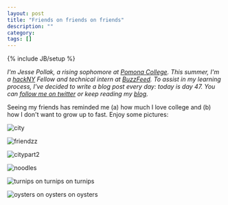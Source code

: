 ```yaml
---
layout: post
title: "Friends on friends on friends"
description: ""
category: 
tags: []
---
```

{% include JB/setup %}

*I'm Jesse Pollak, a rising sophomore at [Pomona College](http://pomona.edu). This summer, I'm a [hackNY](http://hackny.org) Fellow and technical intern at [BuzzFeed](http://buzzfeed.com). To assist in my learning process, I've decided to write a blog post every day: today is day 47. You can [follow me on twitter](http://twitter.com/jessepollak) or keep reading my [blog](http://jessepollak.me).*

Seeing my friends has reminded me (a) how much I love college and (b) how I don't want to grow up to fast. Enjoy some pictures:

![city](http://distilleryimage3.s3.amazonaws.com/64527ab0c80411e19ab222000a1e8819_7.jpg)

![friendzz](http://distilleryimage3.s3.amazonaws.com/1ba89136c80511e1b2fe1231380205bf_7.jpg)

![citypart2](http://distilleryimage7.s3.amazonaws.com/cc25e6c6c85f11e1af7612313813f8e8_7.jpg)

![noodles](http://distilleryimage10.s3.amazonaws.com/863c49fcc7e711e1b00112313800c5e4_7.jpg)

![turnips on turnips on turnips](http://distilleryimage11.s3.amazonaws.com/a0cde064c85011e1b00112313800c5e4_7.jpg)

![oysters on oysters on oysters](http://distilleryimage4.s3.amazonaws.com/6498d644c85f11e1abd612313810100a_7.jpg)

